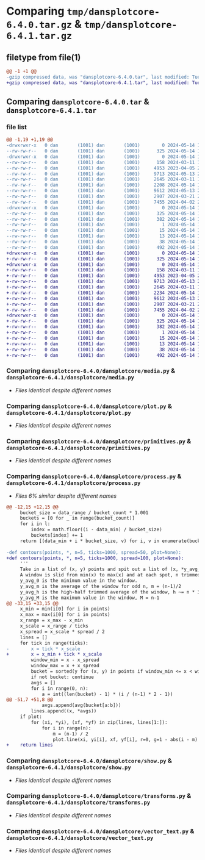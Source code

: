 # Comparing `tmp/dansplotcore-6.4.0.tar.gz` & `tmp/dansplotcore-6.4.1.tar.gz`

## filetype from file(1)

```diff
@@ -1 +1 @@
-gzip compressed data, was "dansplotcore-6.4.0.tar", last modified: Tue May 14 19:12:35 2024, max compression
+gzip compressed data, was "dansplotcore-6.4.1.tar", last modified: Tue May 14 19:18:10 2024, max compression
```

## Comparing `dansplotcore-6.4.0.tar` & `dansplotcore-6.4.1.tar`

### file list

```diff
@@ -1,19 +1,19 @@
-drwxrwxr-x   0 dan       (1001) dan       (1001)        0 2024-05-14 19:12:35.643064 dansplotcore-6.4.0/
--rw-rw-r--   0 dan       (1001) dan       (1001)      325 2024-05-14 19:12:35.643064 dansplotcore-6.4.0/PKG-INFO
-drwxrwxr-x   0 dan       (1001) dan       (1001)        0 2024-05-14 19:12:35.643064 dansplotcore-6.4.0/dansplotcore/
--rw-rw-r--   0 dan       (1001) dan       (1001)      158 2024-03-11 15:41:59.000000 dansplotcore-6.4.0/dansplotcore/__init__.py
--rw-rw-r--   0 dan       (1001) dan       (1001)     4953 2023-04-05 20:25:28.000000 dansplotcore-6.4.0/dansplotcore/media.py
--rw-rw-r--   0 dan       (1001) dan       (1001)     9713 2024-05-13 23:40:36.000000 dansplotcore-6.4.0/dansplotcore/plot.py
--rw-rw-r--   0 dan       (1001) dan       (1001)     2645 2024-03-11 16:06:00.000000 dansplotcore-6.4.0/dansplotcore/primitives.py
--rw-rw-r--   0 dan       (1001) dan       (1001)     2208 2024-05-14 19:02:20.000000 dansplotcore-6.4.0/dansplotcore/process.py
--rw-rw-r--   0 dan       (1001) dan       (1001)     9612 2024-05-13 23:31:06.000000 dansplotcore-6.4.0/dansplotcore/show.py
--rw-rw-r--   0 dan       (1001) dan       (1001)     2907 2024-03-21 21:31:30.000000 dansplotcore-6.4.0/dansplotcore/transforms.py
--rw-rw-r--   0 dan       (1001) dan       (1001)     7455 2024-04-02 20:00:09.000000 dansplotcore-6.4.0/dansplotcore/vector_text.py
-drwxrwxr-x   0 dan       (1001) dan       (1001)        0 2024-05-14 19:12:35.643064 dansplotcore-6.4.0/dansplotcore.egg-info/
--rw-rw-r--   0 dan       (1001) dan       (1001)      325 2024-05-14 19:12:35.000000 dansplotcore-6.4.0/dansplotcore.egg-info/PKG-INFO
--rw-rw-r--   0 dan       (1001) dan       (1001)      382 2024-05-14 19:12:35.000000 dansplotcore-6.4.0/dansplotcore.egg-info/SOURCES.txt
--rw-rw-r--   0 dan       (1001) dan       (1001)        1 2024-05-14 19:12:35.000000 dansplotcore-6.4.0/dansplotcore.egg-info/dependency_links.txt
--rw-rw-r--   0 dan       (1001) dan       (1001)       15 2024-05-14 19:12:35.000000 dansplotcore-6.4.0/dansplotcore.egg-info/requires.txt
--rw-rw-r--   0 dan       (1001) dan       (1001)       13 2024-05-14 19:12:35.000000 dansplotcore-6.4.0/dansplotcore.egg-info/top_level.txt
--rw-rw-r--   0 dan       (1001) dan       (1001)       38 2024-05-14 19:12:35.643064 dansplotcore-6.4.0/setup.cfg
--rw-rw-r--   0 dan       (1001) dan       (1001)      492 2024-05-14 19:12:14.000000 dansplotcore-6.4.0/setup.py
+drwxrwxr-x   0 dan       (1001) dan       (1001)        0 2024-05-14 19:18:10.908516 dansplotcore-6.4.1/
+-rw-rw-r--   0 dan       (1001) dan       (1001)      325 2024-05-14 19:18:10.908516 dansplotcore-6.4.1/PKG-INFO
+drwxrwxr-x   0 dan       (1001) dan       (1001)        0 2024-05-14 19:18:10.904516 dansplotcore-6.4.1/dansplotcore/
+-rw-rw-r--   0 dan       (1001) dan       (1001)      158 2024-03-11 15:41:59.000000 dansplotcore-6.4.1/dansplotcore/__init__.py
+-rw-rw-r--   0 dan       (1001) dan       (1001)     4953 2023-04-05 20:25:28.000000 dansplotcore-6.4.1/dansplotcore/media.py
+-rw-rw-r--   0 dan       (1001) dan       (1001)     9713 2024-05-13 23:40:36.000000 dansplotcore-6.4.1/dansplotcore/plot.py
+-rw-rw-r--   0 dan       (1001) dan       (1001)     2645 2024-03-11 16:06:00.000000 dansplotcore-6.4.1/dansplotcore/primitives.py
+-rw-rw-r--   0 dan       (1001) dan       (1001)     2234 2024-05-14 19:17:01.000000 dansplotcore-6.4.1/dansplotcore/process.py
+-rw-rw-r--   0 dan       (1001) dan       (1001)     9612 2024-05-13 23:31:06.000000 dansplotcore-6.4.1/dansplotcore/show.py
+-rw-rw-r--   0 dan       (1001) dan       (1001)     2907 2024-03-21 21:31:30.000000 dansplotcore-6.4.1/dansplotcore/transforms.py
+-rw-rw-r--   0 dan       (1001) dan       (1001)     7455 2024-04-02 20:00:09.000000 dansplotcore-6.4.1/dansplotcore/vector_text.py
+drwxrwxr-x   0 dan       (1001) dan       (1001)        0 2024-05-14 19:18:10.908516 dansplotcore-6.4.1/dansplotcore.egg-info/
+-rw-rw-r--   0 dan       (1001) dan       (1001)      325 2024-05-14 19:18:10.000000 dansplotcore-6.4.1/dansplotcore.egg-info/PKG-INFO
+-rw-rw-r--   0 dan       (1001) dan       (1001)      382 2024-05-14 19:18:10.000000 dansplotcore-6.4.1/dansplotcore.egg-info/SOURCES.txt
+-rw-rw-r--   0 dan       (1001) dan       (1001)        1 2024-05-14 19:18:10.000000 dansplotcore-6.4.1/dansplotcore.egg-info/dependency_links.txt
+-rw-rw-r--   0 dan       (1001) dan       (1001)       15 2024-05-14 19:18:10.000000 dansplotcore-6.4.1/dansplotcore.egg-info/requires.txt
+-rw-rw-r--   0 dan       (1001) dan       (1001)       13 2024-05-14 19:18:10.000000 dansplotcore-6.4.1/dansplotcore.egg-info/top_level.txt
+-rw-rw-r--   0 dan       (1001) dan       (1001)       38 2024-05-14 19:18:10.908516 dansplotcore-6.4.1/setup.cfg
+-rw-rw-r--   0 dan       (1001) dan       (1001)      492 2024-05-14 19:17:40.000000 dansplotcore-6.4.1/setup.py
```

### Comparing `dansplotcore-6.4.0/dansplotcore/media.py` & `dansplotcore-6.4.1/dansplotcore/media.py`

 * *Files identical despite different names*

### Comparing `dansplotcore-6.4.0/dansplotcore/plot.py` & `dansplotcore-6.4.1/dansplotcore/plot.py`

 * *Files identical despite different names*

### Comparing `dansplotcore-6.4.0/dansplotcore/primitives.py` & `dansplotcore-6.4.1/dansplotcore/primitives.py`

 * *Files identical despite different names*

### Comparing `dansplotcore-6.4.0/dansplotcore/process.py` & `dansplotcore-6.4.1/dansplotcore/process.py`

 * *Files 6% similar despite different names*

```diff
@@ -12,15 +12,15 @@
     bucket_size = data_range / bucket_count * 1.001
     buckets = [0 for _ in range(bucket_count)]
     for i in l:
         index = math.floor((i - data_min) / bucket_size)
         buckets[index] += 1
     return [(data_min + i * bucket_size, v) for i, v in enumerate(buckets)]
 
-def contours(points, *, n=5, ticks=1000, spread=50, plot=None):
+def contours(points, *, n=5, ticks=1000, spread=100, plot=None):
     '''
     Take in a list of (x, y) points and spit out a list of (x, *y_avg_i) for i in [0, n).
     A window is slid from min(x) to max(x) and at each spot, n trimmed averages are taken.
     y_avg_0 is the minimum value in the window.
     y_avg_m is the average of the window for odd n, m = (n-1)/2
     y_avg_h is the high-half trimmed average of the window, h ~= n * 3 / 4
     y_avg_M is the maximum value in the window, M = n-1
@@ -33,15 +33,15 @@
     x_min = min(i[0] for i in points)
     x_max = max(i[0] for i in points)
     x_range = x_max - x_min
     x_scale = x_range / ticks
     x_spread = x_scale * spread / 2
     lines = []
     for tick in range(ticks):
-        x = tick * x_scale
+        x = x_min + tick * x_scale
         window_min = x - x_spread
         window_max = x + x_spread
         bucket = sorted(y for (x, y) in points if window_min <= x < window_max)
         if not bucket: continue
         avgs = []
         for i in range(0, n):
             a = int((len(bucket) - 1) * (i / (n-1) * 2 - 1))
@@ -51,7 +51,8 @@
             avgs.append(avg(bucket[a:b]))
         lines.append((x, *avgs))
     if plot:
         for (xi, *yi), (xf, *yf) in zip(lines, lines[1:]):
             for i in range(n):
                 m = (n-1) / 2
                 plot.line(xi, yi[i], xf, yf[i], r=0, g=1 - abs(i - m) / m)
+    return lines
```

### Comparing `dansplotcore-6.4.0/dansplotcore/show.py` & `dansplotcore-6.4.1/dansplotcore/show.py`

 * *Files identical despite different names*

### Comparing `dansplotcore-6.4.0/dansplotcore/transforms.py` & `dansplotcore-6.4.1/dansplotcore/transforms.py`

 * *Files identical despite different names*

### Comparing `dansplotcore-6.4.0/dansplotcore/vector_text.py` & `dansplotcore-6.4.1/dansplotcore/vector_text.py`

 * *Files identical despite different names*

